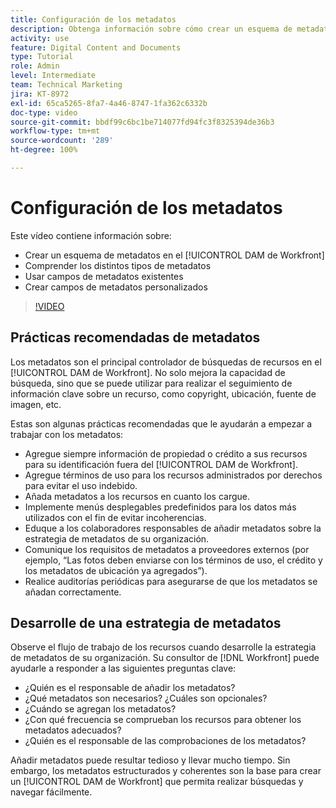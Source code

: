 ```yaml
---
title: Configuración de los metadatos
description: Obtenga información sobre cómo crear un esquema de metadatos, comprender los distintos tipos, utilizar campos de metadatos existentes y mucho más en el [!UICONTROL DAM de Workfront].
activity: use
feature: Digital Content and Documents
type: Tutorial
role: Admin
level: Intermediate
team: Technical Marketing
jira: KT-8972
exl-id: 65ca5265-8fa7-4a46-8747-1fa362c6332b
doc-type: video
source-git-commit: bbdf99c6bc1be714077fd94fc3f8325394de36b3
workflow-type: tm+mt
source-wordcount: '289'
ht-degree: 100%

---
```


# Configuración de los metadatos

Este vídeo contiene información sobre:

* Crear un esquema de metadatos en el [!UICONTROL DAM de Workfront]
* Comprender los distintos tipos de metadatos
* Usar campos de metadatos existentes
* Crear campos de metadatos personalizados

>[!VIDEO](https://video.tv.adobe.com/v/3419515/?quality=12&learn=on&enablevpops=1&captions=spa)

## Prácticas recomendadas de metadatos

Los metadatos son el principal controlador de búsquedas de recursos en el [!UICONTROL DAM de Workfront]. No solo mejora la capacidad de búsqueda, sino que se puede utilizar para realizar el seguimiento de información clave sobre un recurso, como copyright, ubicación, fuente de imagen, etc.

Estas son algunas prácticas recomendadas que le ayudarán a empezar a trabajar con los metadatos:

* Agregue siempre información de propiedad o crédito a sus recursos para su identificación fuera del [!UICONTROL DAM de Workfront].
* Agregue términos de uso para los recursos administrados por derechos para evitar el uso indebido.
* Añada metadatos a los recursos en cuanto los cargue.
* Implemente menús desplegables predefinidos para los datos más utilizados con el fin de evitar incoherencias.
* Eduque a los colaboradores responsables de añadir metadatos sobre la estrategia de metadatos de su organización.
* Comunique los requisitos de metadatos a proveedores externos (por ejemplo, “Las fotos deben enviarse con los términos de uso, el crédito y los metadatos de ubicación ya agregados”).
* Realice auditorías periódicas para asegurarse de que los metadatos se añadan correctamente.

## Desarrolle de una estrategia de metadatos

Observe el flujo de trabajo de los recursos cuando desarrolle la estrategia de metadatos de su organización. Su consultor de [!DNL Workfront] puede ayudarle a responder a las siguientes preguntas clave:

* ¿Quién es el responsable de añadir los metadatos?
* ¿Qué metadatos son necesarios? ¿Cuáles son opcionales?
* ¿Cuándo se agregan los metadatos?
* ¿Con qué frecuencia se comprueban los recursos para obtener los metadatos adecuados?
* ¿Quién es el responsable de las comprobaciones de los metadatos?

Añadir metadatos puede resultar tedioso y llevar mucho tiempo. Sin embargo, los metadatos estructurados y coherentes son la base para crear un [!UICONTROL DAM de Workfront] que permita realizar búsquedas y navegar fácilmente.
